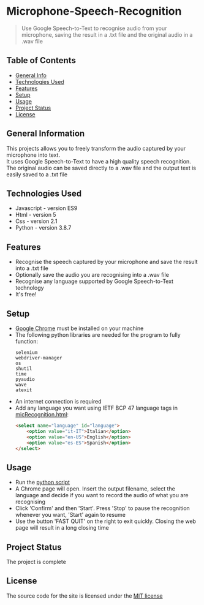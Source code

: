 # Microphone-Speech-Recognition
> Use Google Speech-to-Text to recognise audio from your microphone, saving the result in a .txt file and the original audio in a .wav file

## Table of Contents
* [General Info](#general-information)
* [Technologies Used](#technologies-used)
* [Features](#features)
* [Setup](#setup)
* [Usage](#usage)
* [Project Status](#project-status)
* [License](#license)


## General Information
This projects allows you to freely transform the audio captured by your microphone into text.\
It uses Google Speech-to-Text to have a high quality speech recognition.\
The original audio can be saved directly to a .wav file and the output text is easily saved to a .txt file


## Technologies Used
- Javascript - version ES9
- Html - version 5
- Css - version 2.1
- Python - version 3.8.7


## Features
- Recognise the speech captured by your microphone and save the result into a .txt file
- Optionally save the audio you are recognising into a .wav file
- Recognise any language supported by Google Speech-to-Text technology
- It's free!


## Setup
- [Google Chrome](https://www.google.com/chrome) must be installed on your machine
- The following python libraries are needed for the program to fully function: 
  ```
  selenium
  webdriver-manager
  os
  shutil
  time
  pyaudio
  wave
  atexit
  ```
- An internet connection is required
- Add any language you want using IETF BCP 47 language tags in [micRecognition.html](micRecognition/micRecognition.html):
  ```html
  <select name="language" id="language">
      <option value="it-IT">Italian</option>
      <option value="en-US">English</option>
      <option value="es-ES">Spanish</option>
  </select>
  ```


## Usage
- Run the [python script](micRecognition.py)
- A Chrome page will open. Insert the output filename, select the language and decide if you want to record the audio of what you are recognising
- Click 'Confirm' and then 'Start'. Press 'Stop' to pause the recognition whenever you want, 'Start' again to resume
- Use the button 'FAST QUIT' on the right to exit quickly. Closing the web page will result in a long closing time


## Project Status
The project is complete


## License
The source code for the site is licensed under the [MIT license](LICENSE)
